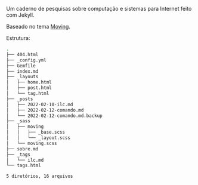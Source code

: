 Um caderno de pesquisas sobre computação e sistemas para Internet feito com Jekyll.

Baseado no tema [Moving](https://github.com/huangyz0918/moving).

Estrutura:
```bash
.
├── 404.html
├── _config.yml
├── Gemfile
├── index.md
├── _layouts
│   ├── home.html
│   ├── post.html
│   └── tag.html
├── _posts
│   ├── 2022-02-10-ilc.md
│   ├── 2022-02-12-comando.md
│   └── 2022-02-12-comando.md.backup
├── _sass
│   ├── moving
│   │   ├── _base.scss
│   │   └── _layout.scss
│   └── moving.scss
├── sobre.md
├── _tags
│   └── ilc.md
└── tags.html

5 diretórios, 16 arquivos
```
